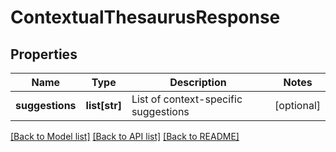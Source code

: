 # ContextualThesaurusResponse

## Properties
Name | Type | Description | Notes
------------ | ------------- | ------------- | -------------
**suggestions** | **list[str]** | List of context-specific suggestions | [optional] 



[[Back to Model list]](../README.md#documentation-for-models) [[Back to API list]](../README.md#documentation-for-api-endpoints) [[Back to README]](../README.md)



